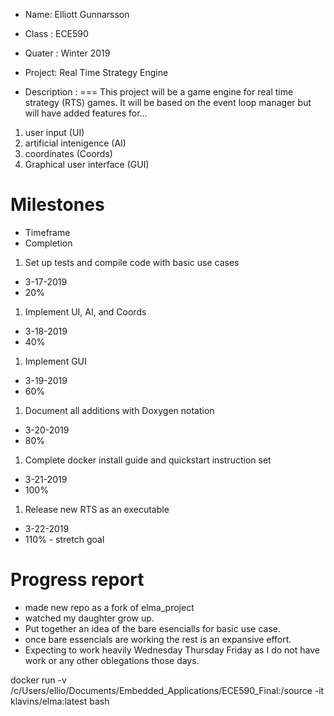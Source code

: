 - Name: Elliott Gunnarsson
- Class : ECE590
- Quater : Winter 2019
- Project: Real Time Strategy Engine

- Description :
===
This project will be a game engine for real time strategy (RTS) games. It will be based on the event loop manager but will have added features for...
1. user input (UI)
1. artificial intenigence (AI)
1. coordinates (Coords)
1. Graphical user interface (GUI)

Milestones 
===                                                        
- Timeframe         
- Completion
1. Set up tests and compile code with basic use cases               
- 3-17-2019         
- 20%
1. Implement UI, AI, and Coords                                     
- 3-18-2019         
- 40%
1. Implement GUI                                                    
- 3-19-2019         
- 60%
1. Document all additions with Doxygen notation                     
- 3-20-2019         
- 80%
1. Complete docker install guide and quickstart instruction set     
- 3-21-2019         
- 100%
1. Release new RTS as an executable                                 
- 3-22-2019         
- 110% - stretch goal


Progress report
===
- made new repo as a fork of elma_project
- watched my daughter grow up.
- Put together an idea of the bare esencialls for basic use case.
- once bare essencials are working the rest is an expansive effort.
- Expecting to work heavily Wednesday Thursday Friday as I do not have work or any other oblegations those days.




docker run -v /c/Users/ellio/Documents/Embedded_Applications/ECE590_Final:/source -it klavins/elma:latest bash
